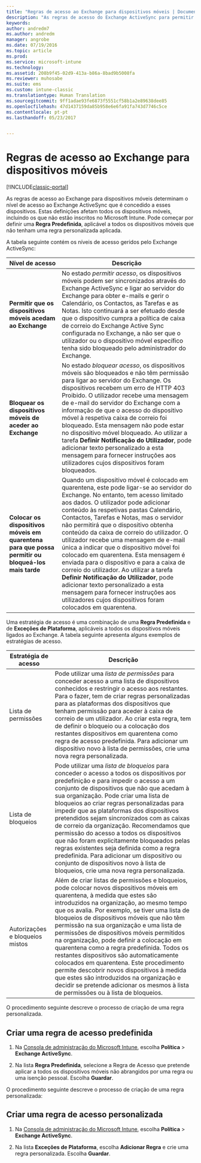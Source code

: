 ```yaml
---
title: "Regras de acesso ao Exchange para dispositivos móveis | Documentos da Microsoft"
description: "As regras de acesso do Exchange ActiveSync para permitir ou bloquear as ligações do dispositivo com o EAS"
keywords: 
author: andredm7
ms.author: andredm
manager: angrobe
ms.date: 07/19/2016
ms.topic: article
ms.prod: 
ms.service: microsoft-intune
ms.technology: 
ms.assetid: 208b9f45-02d9-413a-b86a-8bad9b5008fa
ms.reviewer: muhosabe
ms.suite: ems
ms.custom: intune-classic
ms.translationtype: Human Translation
ms.sourcegitcommit: 9ff1adae93fe6873f5551cf58b1a2e89638dee85
ms.openlocfilehash: 47d1437159da85b958e6e6fa91fa743d7746c5ce
ms.contentlocale: pt-pt
ms.lasthandoff: 05/23/2017


---
```


# <a name="exchange-access-rules-for-mobile-devices"></a>Regras de acesso ao Exchange para dispositivos móveis

[!INCLUDE[classic-portal](../includes/classic-portal.md)]

As regras de acesso ao Exchange para dispositivos móveis determinam o nível de acesso ao Exchange ActiveSync que é concedido a esses dispositivos. Estas definições afetam todos os dispositivos móveis, incluindo os que não estão inscritos no Microsoft Intune. Pode começar por definir uma **Regra Predefinida**, aplicável a todos os dispositivos móveis que não tenham uma regra personalizada aplicada.

A tabela seguinte contém os níveis de acesso geridos pelo Exchange ActiveSync:

|Nível de acesso|Descrição|
|----------------|---------------|
|**Permitir que os dispositivos móveis acedam ao Exchange**|No estado *permitir acesso*, os dispositivos móveis podem ser sincronizados através do Exchange ActiveSync e ligar ao servidor do Exchange para obter e-mails e gerir o Calendário, os Contactos, as Tarefas e as Notas. Isto continuará a ser efetuado desde que o dispositivo cumpra a política de caixa de correio do Exchange Active Sync configurada no Exchange, a não ser que o utilizador ou o dispositivo móvel específico tenha sido bloqueado pelo administrador do Exchange.|
|**Bloquear os dispositivos móveis de aceder ao Exchange**|No estado *bloquear acesso*, os dispositivos móveis são bloqueados e não têm permissão para ligar ao servidor do Exchange. Os dispositivos recebem um erro de HTTP 403 Proibido. O utilizador recebe uma mensagem de e-mail do servidor do Exchange com a informação de que o acesso do dispositivo móvel à respetiva caixa de correio foi bloqueado. Esta mensagem não pode estar no dispositivo móvel bloqueado. Ao utilizar a tarefa **Definir Notificação do Utilizador**, pode adicionar texto personalizado a esta mensagem para fornecer instruções aos utilizadores cujos dispositivos foram bloqueados. |
|**Colocar os dispositivos móveis em quarentena para que possa permitir ou bloqueá-los mais tarde**|Quando um dispositivo móvel é colocado em quarentena, este pode ligar-se ao servidor do Exchange. No entanto, tem acesso limitado aos dados. O utilizador pode adicionar conteúdo às respetivas pastas Calendário, Contactos, Tarefas e Notas, mas o servidor não permitirá que o dispositivo obtenha conteúdo da caixa de correio do utilizador. O utilizador recebe uma mensagem de e-mail única a indicar que o dispositivo móvel foi colocado em quarentena. Esta mensagem é enviada para o dispositivo e para a caixa de correio do utilizador. Ao utilizar a tarefa **Definir Notificação do Utilizador**, pode adicionar texto personalizado a esta mensagem para fornecer instruções aos utilizadores cujos dispositivos foram colocados em quarentena.|

Uma estratégia de acesso é uma combinação de uma **Regra Predefinida** e de **Exceções de Plataforma**, aplicáveis a todos os dispositivos móveis ligados ao Exchange. A tabela seguinte apresenta alguns exemplos de estratégias de acesso.

|Estratégia de acesso|Descrição|
|-------------------|---------------|
|Lista de permissões|Pode utilizar uma *lista de permissões* para conceder acesso a uma lista de dispositivos conhecidos e restringir o acesso aos restantes. Para o fazer, tem de criar regras personalizadas para as plataformas dos dispositivos que tenham permissão para aceder à caixa de correio de um utilizador. Ao criar esta regra, tem de definir o bloqueio ou a colocação dos restantes dispositivos em quarentena como regra de acesso predefinida. Para adicionar um dispositivo novo à lista de permissões, crie uma nova regra personalizada.|
|Lista de bloqueios|Pode utilizar uma *lista de bloqueios* para conceder o acesso a todos os dispositivos por predefinição e para impedir o acesso a um conjunto de dispositivos que não que acedam à sua organização. Pode criar uma lista de bloqueios ao criar regras personalizadas para impedir que as plataformas dos dispositivos pretendidos sejam sincronizados com as caixas de correio da organização. Recomendamos que permissão do acesso a todos os dispositivos que não foram explicitamente bloqueados pelas regras existentes seja definida como a regra predefinida. Para adicionar um dispositivo ou conjunto de dispositivos novo à lista de bloqueios, crie uma nova regra personalizada.|
|Autorizações e bloqueios mistos|Além de criar listas de permissões e bloqueios, pode colocar novos dispositivos móveis em quarentena, à medida que estes são introduzidos na organização, ao mesmo tempo que os avalia. Por exemplo, se tiver uma lista de bloqueios de dispositivos móveis que não têm permissão na sua organização e uma lista de permissões de dispositivos móveis permitidos na organização, pode definir a colocação em quarentena como a regra predefinida. Todos os restantes dispositivos são automaticamente colocados em quarentena. Este procedimento permite descobrir novos dispositivos à medida que estes são introduzidos na organização e decidir se pretende adicionar os mesmos à lista de permissões ou à lista de bloqueios.|
O procedimento seguinte descreve o processo de criação de uma regra personalizada.

## <a name="create-a-default-access-rule"></a>Criar uma regra de acesso predefinida

1.  Na [Consola de administração do Microsoft Intune](https://manage.microsoft.com), escolha **Política** &gt; **Exchange ActiveSync**.

2.  Na lista **Regra Predefinida**, selecione a Regra de Acesso que pretende aplicar a todos os dispositivos móveis não abrangidos por uma regra ou uma isenção pessoal. Escolha **Guardar**.

O procedimento seguinte descreve o processo de criação de uma regra personalizada:

## <a name="create-a-custom-access-rule"></a>Criar uma regra de acesso personalizada

1. Na [Consola de administração do Microsoft Intune](https://manage.microsoft.com), escolha **Política** &gt; **Exchange ActiveSync**.

2.  Na lista **Exceções de Plataforma**, escolha **Adicionar Regra** e crie uma regra personalizada. Escolha **Guardar**.

